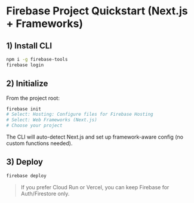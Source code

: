 
# Firebase Project Quickstart (Next.js + Frameworks)

## 1) Install CLI
```bash
npm i -g firebase-tools
firebase login
```

## 2) Initialize
From the project root:
```bash
firebase init
# Select: Hosting: Configure files for Firebase Hosting
# Select: Web Frameworks (Next.js)
# Choose your project
```

The CLI will auto-detect Next.js and set up framework-aware config (no custom functions needed).

## 3) Deploy
```bash
firebase deploy
```

> If you prefer Cloud Run or Vercel, you can keep Firebase for Auth/Firestore only.
